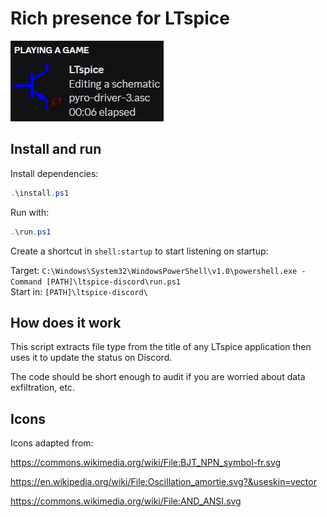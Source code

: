 # Rich presence for LTspice

![](readme/sample_status.png)

## Install and run

Install dependencies:

```powershell
.\install.ps1
```

Run with:

```powershell
.\run.ps1
```

Create a shortcut in `shell:startup` to start listening on startup:

Target: `C:\Windows\System32\WindowsPowerShell\v1.0\powershell.exe -Command [PATH]\ltspice-discord\run.ps1`\
Start in: `[PATH]\ltspice-discord\`

## How does it work

This script extracts file type from the title of any LTspice application then uses it to update the status on Discord.

The code should be short enough to audit if you are worried about data exfiltration, etc.

## Icons

Icons adapted from:

https://commons.wikimedia.org/wiki/File:BJT_NPN_symbol-fr.svg

https://en.wikipedia.org/wiki/File:Oscillation_amortie.svg?&useskin=vector

https://commons.wikimedia.org/wiki/File:AND_ANSI.svg
